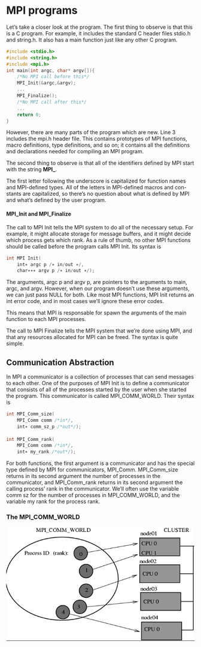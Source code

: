 # MPI programs

Let’s take a closer look at the program. The first thing to observe is that this is a C program. For example, it includes the standard C header files stdio.h and string.h. It also has a main function just like any other C program. 

```c
#include <stdio.h>
#include <string.h> 
#include <mpi.h>
int main(int argc, char* argv[]){
	/*No MPI call before this*/
	MPI_Init(&argc,&argv);
	...
	MPI_Finalize();
	/*No MPI call after this*/
	...
	return 0;
}
```

However, there are many parts of the program which are new. Line 3 includes the mpi.h header file. This contains prototypes of MPI functions, macro definitions, type definitions, and so on; it contains all the definitions and declarations needed for compiling an MPI program.

The second thing to observe is that all of the identifiers defined by MPI start with the string **MPI\_**.

The first letter following the underscore is capitalized for function names and MPI-defined types. All of the letters in MPI-defined macros and con- stants are capitalized, so there’s no question about what is defined by MPI and what’s defined by the user program.

#### MPI\_Init and MPI\_Finalize

The call to MPI Init tells the MPI system to do all of the necessary setup. For example, it might allocate storage for message buffers, and it might decide which process gets which rank. As a rule of thumb, no other MPI functions should be called before the program calls MPI Init. Its syntax is

```c
int MPI Init(
	int∗ argc p /∗ in/out ∗/, 
	char∗∗∗ argv p /∗ in/out ∗/);
```

The arguments, argc p and argv p, are pointers to the arguments to main, argc, and argv. However, when our program doesn’t use these arguments, we can just pass NULL for both. Like most MPI functions, MPI Init returns an int error code, and in most cases we’ll ignore these error codes.

This means that MPI is responsable for spawn the arguments of the main function to each MPI processes.

The call to MPI Finalize tells the MPI system that we’re done using MPI, and that any resources allocated for MPI can be freed. The syntax is quite simple.


## Communication Abstraction


In MPI a communicator is a collection of processes that can send messages to each other. One of the purposes of MPI Init is to define a communicator that consists of all of the processes started by the user when she started the program. This communicator is called MPI\_COMM\_WORLD.  Their syntax is

```c
int MPI_Comm_size( 
	MPI_Comm comm /*in*/,
	int∗ comm_sz_p /*out*/);

int MPI_Comm_rank( 
	MPI_Comm comm /*in*/,
	int∗ my_rank /*out*/);
```

For both functions, the first argument is a communicator and has the special type defined by MPI for communicators, MPI\_Comm. MPI\_Comm\_size returns in its second argument the number of processes in the communicator, and MPI\_Comm\_rank returns in its second argument the calling process’ rank in the communicator. We’ll often use the variable comm sz for the number of processes in MPI\_COMM\_WORLD, and the variable my rank for the process rank.

### The MPI\_COMM\_WORLD

![MPICOMMWORLD](/img/mpi-comm-world.png)
